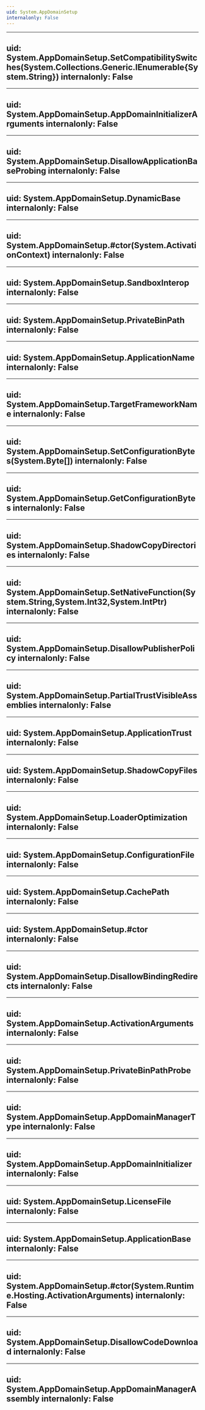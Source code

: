 ```yaml
---
uid: System.AppDomainSetup
internalonly: False
---
```


---
uid: System.AppDomainSetup.SetCompatibilitySwitches(System.Collections.Generic.IEnumerable{System.String})
internalonly: False
---

---
uid: System.AppDomainSetup.AppDomainInitializerArguments
internalonly: False
---

---
uid: System.AppDomainSetup.DisallowApplicationBaseProbing
internalonly: False
---

---
uid: System.AppDomainSetup.DynamicBase
internalonly: False
---

---
uid: System.AppDomainSetup.#ctor(System.ActivationContext)
internalonly: False
---

---
uid: System.AppDomainSetup.SandboxInterop
internalonly: False
---

---
uid: System.AppDomainSetup.PrivateBinPath
internalonly: False
---

---
uid: System.AppDomainSetup.ApplicationName
internalonly: False
---

---
uid: System.AppDomainSetup.TargetFrameworkName
internalonly: False
---

---
uid: System.AppDomainSetup.SetConfigurationBytes(System.Byte[])
internalonly: False
---

---
uid: System.AppDomainSetup.GetConfigurationBytes
internalonly: False
---

---
uid: System.AppDomainSetup.ShadowCopyDirectories
internalonly: False
---

---
uid: System.AppDomainSetup.SetNativeFunction(System.String,System.Int32,System.IntPtr)
internalonly: False
---

---
uid: System.AppDomainSetup.DisallowPublisherPolicy
internalonly: False
---

---
uid: System.AppDomainSetup.PartialTrustVisibleAssemblies
internalonly: False
---

---
uid: System.AppDomainSetup.ApplicationTrust
internalonly: False
---

---
uid: System.AppDomainSetup.ShadowCopyFiles
internalonly: False
---

---
uid: System.AppDomainSetup.LoaderOptimization
internalonly: False
---

---
uid: System.AppDomainSetup.ConfigurationFile
internalonly: False
---

---
uid: System.AppDomainSetup.CachePath
internalonly: False
---

---
uid: System.AppDomainSetup.#ctor
internalonly: False
---

---
uid: System.AppDomainSetup.DisallowBindingRedirects
internalonly: False
---

---
uid: System.AppDomainSetup.ActivationArguments
internalonly: False
---

---
uid: System.AppDomainSetup.PrivateBinPathProbe
internalonly: False
---

---
uid: System.AppDomainSetup.AppDomainManagerType
internalonly: False
---

---
uid: System.AppDomainSetup.AppDomainInitializer
internalonly: False
---

---
uid: System.AppDomainSetup.LicenseFile
internalonly: False
---

---
uid: System.AppDomainSetup.ApplicationBase
internalonly: False
---

---
uid: System.AppDomainSetup.#ctor(System.Runtime.Hosting.ActivationArguments)
internalonly: False
---

---
uid: System.AppDomainSetup.DisallowCodeDownload
internalonly: False
---

---
uid: System.AppDomainSetup.AppDomainManagerAssembly
internalonly: False
---
